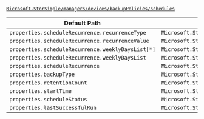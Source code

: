 [`Microsoft.StorSimple/managers/devices/backupPolicies/schedules`](https://docs.microsoft.com/en-us/azure/templates/microsoft.storsimple/managers/devices/backuppolicies/schedules)

| Default Path | Alias |
|---|---|
| `properties.scheduleRecurrence.recurrenceType` | `Microsoft.StorSimple/managers/devices/backupPolicies/schedules/scheduleRecurrence.recurrenceType` |
| `properties.scheduleRecurrence.recurrenceValue` | `Microsoft.StorSimple/managers/devices/backupPolicies/schedules/scheduleRecurrence.recurrenceValue` |
| `properties.scheduleRecurrence.weeklyDaysList[*]` | `Microsoft.StorSimple/managers/devices/backupPolicies/schedules/scheduleRecurrence.weeklyDaysList[*]` |
| `properties.scheduleRecurrence.weeklyDaysList` | `Microsoft.StorSimple/managers/devices/backupPolicies/schedules/scheduleRecurrence.weeklyDaysList` |
| `properties.scheduleRecurrence` | `Microsoft.StorSimple/managers/devices/backupPolicies/schedules/scheduleRecurrence` |
| `properties.backupType` | `Microsoft.StorSimple/managers/devices/backupPolicies/schedules/backupType` |
| `properties.retentionCount` | `Microsoft.StorSimple/managers/devices/backupPolicies/schedules/retentionCount` |
| `properties.startTime` | `Microsoft.StorSimple/managers/devices/backupPolicies/schedules/startTime` |
| `properties.scheduleStatus` | `Microsoft.StorSimple/managers/devices/backupPolicies/schedules/scheduleStatus` |
| `properties.lastSuccessfulRun` | `Microsoft.StorSimple/managers/devices/backupPolicies/schedules/lastSuccessfulRun` |

